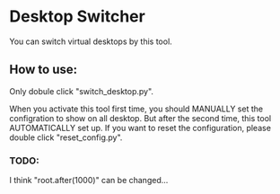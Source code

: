 # Desktop Switcher
You can switch virtual desktops by this tool.

## How to use:
Only dobule click "switch_desktop.py".

When you activate this tool first time, you should MANUALLY set the configration to show on all desktop.
But after the second time, this tool AUTOMATICALLY set up.
If you want to reset the configuration, please double click "reset_config.py".


### TODO:
I think "root.after(1000)" can be changed...